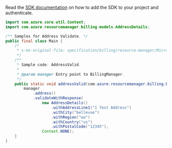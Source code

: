 Read the [SDK documentation](https://github.com/Azure/azure-sdk-for-java/blob/azure-resourcemanager-billing_1.0.0-beta.2/sdk/billing/azure-resourcemanager-billing/README.md) on how to add the SDK to your project and authenticate.

```java
import com.azure.core.util.Context;
import com.azure.resourcemanager.billing.models.AddressDetails;

/** Samples for Address Validate. */
public final class Main {
    /*
     * x-ms-original-file: specification/billing/resource-manager/Microsoft.Billing/stable/2020-05-01/examples/AddressValid.json
     */
    /**
     * Sample code: AddressValid.
     *
     * @param manager Entry point to BillingManager.
     */
    public static void addressValid(com.azure.resourcemanager.billing.BillingManager manager) {
        manager
            .address()
            .validateWithResponse(
                new AddressDetails()
                    .withAddressLine1("1 Test Address")
                    .withCity("bellevue")
                    .withRegion("wa")
                    .withCountry("us")
                    .withPostalCode("12345"),
                Context.NONE);
    }
}
```
